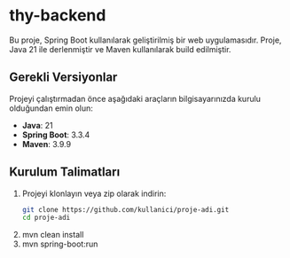 # thy-backend

Bu proje, Spring Boot kullanılarak geliştirilmiş bir web uygulamasıdır. Proje, Java 21 ile derlenmiştir ve Maven kullanılarak build edilmiştir.

## Gerekli Versiyonlar

Projeyi çalıştırmadan önce aşağıdaki araçların bilgisayarınızda kurulu olduğundan emin olun:

- **Java**: 21
- **Spring Boot**: 3.3.4
- **Maven**: 3.9.9

## Kurulum Talimatları

1. Projeyi klonlayın veya zip olarak indirin:
   ```bash
   git clone https://github.com/kullanici/proje-adi.git
   cd proje-adi
2. mvn clean install
3. mvn spring-boot:run
